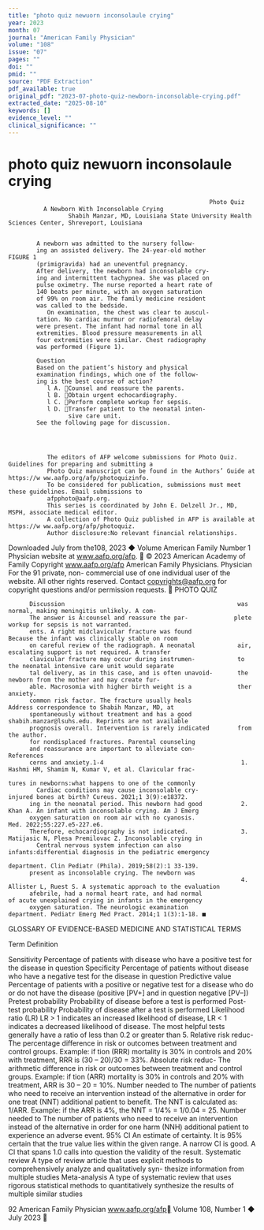 ```yaml
---
title: "photo quiz newuorn inconsolaule crying"
year: 2023
month: 07
journal: "American Family Physician"
volume: "108"
issue: "07"
pages: ""
doi: ""
pmid: ""
source: "PDF Extraction"
pdf_available: true
original_pdf: "2023-07-photo-quiz-newborn-inconsolable-crying.pdf"
extracted_date: "2025-08-10"
keywords: []
evidence_level: ""
clinical_significance: ""
---
```


# photo quiz newuorn inconsolaule crying

                                                             Photo Quiz
              A Newborn With Inconsolable Crying
                     Shabih Manzar, MD, Louisiana State University Health Sciences Center, Shreveport, Louisiana


            A newborn was admitted to the nursery follow-
            ing an assisted delivery. The 24-year-old mother                          FIGURE 1
            (primigravida) had an uneventful pregnancy.
            After delivery, the newborn had inconsolable cry-
            ing and intermittent tachypnea. She was placed on
            pulse oximetry. The nurse reported a heart rate of
            140 beats per minute, with an oxygen saturation
            of 99% on room air. The family medicine resident
            was called to the bedside.
               On examination, the chest was clear to auscul-
            tation. No cardiac murmur or radiofemoral delay
            were present. The infant had normal tone in all
            extremities. Blood pressure measurements in all
            four extremities were similar. Chest radiography
            was performed (Figure 1).

            Question
            Based on the patient’s history and physical
            examination findings, which one of the follow-
            ing is the best course of action?
               l A.	Counsel and reassure the parents.
               l B.	Obtain urgent echocardiography.
               l C.	Perform complete workup for sepsis.
               l D.	Transfer patient to the neonatal inten-
                     sive care unit.
            See the following page for discussion.




               The editors of AFP welcome submissions for Photo Quiz. Guidelines for preparing and submitting a
               Photo Quiz manuscript can be found in the Authors’ Guide at https://​w ww.aafp.org/afp/photoquizinfo.
               To be considered for publication, submissions must meet these guidelines. Email submissions to
               afpphoto@​aafp.org.
               This series is coordinated by John E. Delzell Jr., MD, MSPH, associate medical editor.
               A collection of Photo Quiz published in AFP is available at https://​w ww.aafp.org/afp/photoquiz.
               Author disclosure:​No relevant financial relationships.


 Downloaded
July         from the108,
     2023 ◆ Volume    American Family
                          Number  1 Physician website at www.aafp.org/afp.        © 2023 American Academy of Family
                                                                           Copyright
                                                            www.aafp.org/afp                                    American    Family
                                                                                                                     Physicians.      Physician
                                                                                                                                 For the           91
                                                                                                                                         private, non-
commercial use of one individual user of the website. All other rights reserved. Contact copyrights@aafp.org for copyright questions and/or permission requests.
                                                           PHOTO QUIZ


          Discussion                                                 was normal, making meningitis unlikely. A com-
          The answer is A:​counsel and reassure the par-             plete workup for sepsis is not warranted.
          ents. A right midclavicular fracture was found               Because the infant was clinically stable on room
          on careful review of the radiograph. A neonatal            air, escalating support is not required. A transfer
          clavicular fracture may occur during instrumen-            to the neonatal intensive care unit would separate
          tal delivery, as in this case, and is often unavoid-       the newborn from the mother and may create fur-
          able. Macrosomia with higher birth weight is a             ther anxiety.
          common risk factor. The fracture usually heals             Address correspondence to Shabih Manzar, MD, at
          spontaneously without treatment and has a good             shabih.manzar@​lsuhs.edu. Reprints are not available
          prognosis overall. Intervention is rarely indicated        from the author.
          for nondisplaced fractures. Parental counseling
          and reassurance are important to alleviate con-            References
          cerns and anxiety.1-4                                       1. Hashmi HM, Shamim N, Kumar V, et al. Clavicular frac-
                                                                         tures in newborns:​what happens to one of the commonly
            Cardiac conditions may cause inconsolable cry-               injured bones at birth? Cureus. 2021;​1 3(9):​e18372.
          ing in the neonatal period. This newborn had good           2. Khan A. An infant with inconsolable crying. Am J Emerg
          oxygen saturation on room air with no cyanosis.                Med. 2022;​55:​227.e5-227.e6.
          Therefore, echocardiography is not indicated.               3. Matijasic N, Plesa Premilovac Z. Inconsolable crying in
            Central nervous system infection can also                    infants:​differential diagnosis in the pediatric emergency
                                                                         department. Clin Pediatr (Phila). 2019;​58(2):​1 33-139.
          present as inconsolable crying. The newborn was
                                                                      4. Allister L, Ruest S. A systematic approach to the evaluation
          afebrile, had a normal heart rate, and had normal              of acute unexplained crying in infants in the emergency
          oxygen saturation. The neurologic examination                  department. Pediatr Emerg Med Pract. 2014;​1 1(3):​1-18. ■




   GLOSSARY OF EVIDENCE-BASED MEDICINE AND STATISTICAL TERMS

   Term                    Definition

   Sensitivity             Percentage of patients with disease who have a positive test for the disease in question
   Specificity             Percentage of patients without disease who have a negative test for the disease in question
   Predictive value        Percentage of patients with a positive or negative test for a disease who do or do not have the disease
   (positive [PV+] and     in question
   negative [PV–])
   Pretest probability     Probability of disease before a test is performed
   Post-test probability   Probability of disease after a test is performed
   Likelihood ratio (LR)   LR > 1 indicates an increased likelihood of disease, LR < 1 indicates a decreased likelihood of disease.
                           The most helpful tests generally have a ratio of less than 0.2 or greater than 5.
   Relative risk reduc-    The percentage difference in risk or outcomes between treatment and control groups. Example: if
   tion (RRR)              mortality is 30% in controls and 20% with treatment, RRR is (30 – 20)/30 = 33%.
   Absolute risk reduc-    The arithmetic difference in risk or outcomes between treatment and control groups. Example: if
   tion (ARR)              mortality is 30% in controls and 20% with treatment, ARR is 30 – 20 = 10%.
   Number needed to        The number of patients who need to receive an intervention instead of the alternative in order for one
   treat (NNT)             additional patient to benefit. The NNT is calculated as: 1/ARR. Example: if the ARR is 4%, the NNT =
                           1/4% = 1/0.04 = 25.
   Number needed to        The number of patients who need to receive an intervention instead of the alternative in order for one
   harm (NNH)              additional patient to experience an adverse event.
   95% CI                  An estimate of certainty. It is 95% certain that the true value lies within the given range. A narrow CI is
                           good. A CI that spans 1.0 calls into question the validity of the result.
   Systematic review       A type of review article that uses explicit methods to comprehensively analyze and qualitatively syn-
                           thesize information from multiple studies
   Meta-analysis           A type of systematic review that uses rigorous statistical methods to quantitatively synthesize the
                           results of multiple similar studies




92 American Family Physician                           www.aafp.org/afp                                   Volume 108, Number 1 ◆ July 2023
